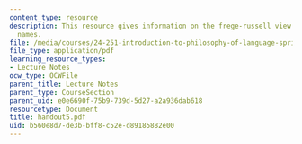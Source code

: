 ```yaml
---
content_type: resource
description: This resource gives information on the frege-russell view of ordinary
  names.
file: /media/courses/24-251-introduction-to-philosophy-of-language-spring-2005/b560e8d7de3bbff8c52ed89185882e00_handout5.pdf
file_type: application/pdf
learning_resource_types:
- Lecture Notes
ocw_type: OCWFile
parent_title: Lecture Notes
parent_type: CourseSection
parent_uid: e0e6690f-75b9-739d-5d27-a2a936dab618
resourcetype: Document
title: handout5.pdf
uid: b560e8d7-de3b-bff8-c52e-d89185882e00
---
```

